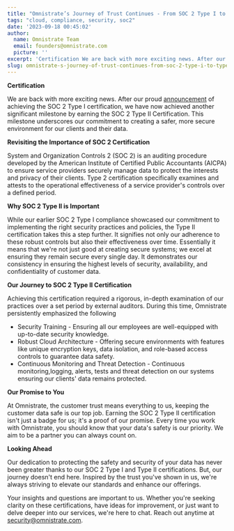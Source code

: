 ```yaml
---
title: "Omnistrate’s Journey of Trust Continues - From SOC 2 Type I to Type II \U0001F6E1️✨"
tags: "cloud, compliance, security, soc2"
date: '2023-09-18 00:45:02'
author:
  name: Omnistrate Team
  email: founders@omnistrate.com
  picture: ''
excerpt: 'Certification We are back with more exciting news. After our proud announcement of achieving the SOC 2 Type I certification, we have now achieved another significant milestone by earning the SOC.'
slug: omnistrate-s-journey-of-trust-continues-from-soc-2-type-i-to-type-ii
---
```


**Certification**

We are back with more exciting news. After our proud [announcement][1] of achieving the SOC 2 Type I certification, we have now achieved another significant milestone by earning the SOC 2 Type II Certification. This milestone underscores our commitment to creating a safer, more secure environment for our clients and their data.

**Revisiting the Importance of SOC 2 Certification**

System and Organization Controls 2 (SOC 2) is an auditing procedure developed by the American Institute of Certified Public Accountants (AICPA) to ensure service providers securely manage data to protect the interests and privacy of their clients. Type 2 certification specifically examines and attests to the operational effectiveness of a service provider's controls over a defined period.

**Why SOC 2 Type II is Important**

While our earlier SOC 2 Type I compliance showcased our commitment to implementing the right security practices and policies, the Type II certification takes this a step further. It signifies not only our adherence to these robust controls but also their effectiveness over time. Essentially it means that we're not just good at creating secure systems; we excel at ensuring they remain secure every single day. It demonstrates our consistency in ensuring the highest levels of security, availability, and confidentiality of customer data.

**Our Journey to SOC 2 Type II Certification**

Achieving this certification required a rigorous, in-depth examination of our practices over a set period by external auditors. During this time, Omnistrate persistently emphasized the following

 - Security Training - Ensuring all our employees are well-equipped with
   up-to-date security knowledge. 
 - Robust Cloud Architecture - Offering secure environments with features like unique encryption keys, data
   isolation, and role-based access controls to guarantee data safety.
 - Continuous Monitoring and Threat Detection - Continuous monitoring,logging, alerts, tests and threat detection on our systems ensuring our clients' data remains protected.

**Our Promise to You**

At Omnistrate, the customer trust means everything to us, keeping the customer data safe is our top job. Earning the SOC 2 Type II certification isn't just a badge for us; it's a proof of our promise. Every time you work with Omnistrate, you should know that your data's safety is our priority. We aim to be a partner you can always count on.

**Looking Ahead**

Our dedication to protecting the safety and security of your data has never been greater thanks to our SOC 2 Type I and Type II certifications. But, our journey doesn't end here. Inspired by the trust you've shown in us, we're always striving to elevate our standards and enhance our offerings.

Your insights and questions are important to us. Whether you're seeking clarity on these certifications, have ideas for improvement, or just want to delve deeper into our services, we're here to chat. Reach out anytime at security@omnistrate.com.


  [1]: https://blog.omnistrate.com/posts/26
